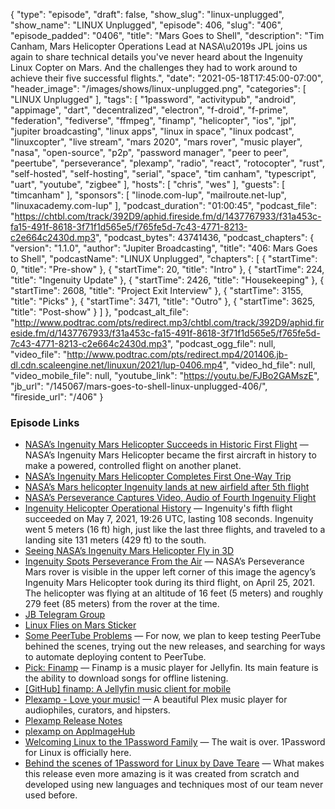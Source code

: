 {
  "type": "episode",
  "draft": false,
  "show_slug": "linux-unplugged",
  "show_name": "LINUX Unplugged",
  "episode": 406,
  "slug": "406",
  "episode_padded": "0406",
  "title": "Mars Goes to Shell",
  "description": "Tim Canham, Mars Helicopter Operations Lead at NASA\u2019s JPL joins us again to share technical details you've never heard about the Ingenuity Linux Copter on Mars. And the challenges they had to work around to achieve their five successful flights.",
  "date": "2021-05-18T17:45:00-07:00",
  "header_image": "/images/shows/linux-unplugged.png",
  "categories": [
    "LINUX Unplugged"
  ],
  "tags": [
    "1password",
    "activitypub",
    "android",
    "appimage",
    "dart",
    "decentralized",
    "electron",
    "f-droid",
    "f-prime",
    "federation",
    "fediverse",
    "ffmpeg",
    "finamp",
    "helicopter",
    "ios",
    "jpl",
    "jupiter broadcasting",
    "linux apps",
    "linux in space",
    "linux podcast",
    "linuxcopter",
    "live stream",
    "mars 2020",
    "mars rover",
    "music player",
    "nasa",
    "open-source",
    "p2p",
    "password manager",
    "peer to peer",
    "peertube",
    "perseverance",
    "plexamp",
    "radio",
    "react",
    "rotocopter",
    "rust",
    "self-hosted",
    "self-hosting",
    "serial",
    "space",
    "tim canham",
    "typescript",
    "uart",
    "youtube",
    "zigbee"
  ],
  "hosts": [
    "chris",
    "wes"
  ],
  "guests": [
    "timcanham"
  ],
  "sponsors": [
    "linode.com-lup",
    "mailroute.net-lup",
    "linuxacademy.com-lup"
  ],
  "podcast_duration": "01:00:45",
  "podcast_file": "https://chtbl.com/track/392D9/aphid.fireside.fm/d/1437767933/f31a453c-fa15-491f-8618-3f71f1d565e5/f765fe5d-7c43-4771-8213-c2e664c2430d.mp3",
  "podcast_bytes": 43741436,
  "podcast_chapters": {
    "version": "1.1.0",
    "author": "Jupiter Broadcasting",
    "title": "406: Mars Goes to Shell",
    "podcastName": "LINUX Unplugged",
    "chapters": [
      {
        "startTime": 0,
        "title": "Pre-show"
      },
      {
        "startTime": 20,
        "title": "Intro"
      },
      {
        "startTime": 224,
        "title": "Ingenuity Update"
      },
      {
        "startTime": 2426,
        "title": "Housekeeping"
      },
      {
        "startTime": 2608,
        "title": "Project Exit Interview"
      },
      {
        "startTime": 3155,
        "title": "Picks"
      },
      {
        "startTime": 3471,
        "title": "Outro"
      },
      {
        "startTime": 3625,
        "title": "Post-show"
      }
    ]
  },
  "podcast_alt_file": "http://www.podtrac.com/pts/redirect.mp3/chtbl.com/track/392D9/aphid.fireside.fm/d/1437767933/f31a453c-fa15-491f-8618-3f71f1d565e5/f765fe5d-7c43-4771-8213-c2e664c2430d.mp3",
  "podcast_ogg_file": null,
  "video_file": "http://www.podtrac.com/pts/redirect.mp4/201406.jb-dl.cdn.scaleengine.net/linuxun/2021/lup-0406.mp4",
  "video_hd_file": null,
  "video_mobile_file": null,
  "youtube_link": "https://youtu.be/FJBo2GAMszE",
  "jb_url": "/145067/mars-goes-to-shell-linux-unplugged-406/",
  "fireside_url": "/406"
}


### Episode Links

  * [NASA’s Ingenuity Mars Helicopter Succeeds in Historic First Flight](https://www.nasa.gov/press-release/nasa-s-ingenuity-mars-helicopter-succeeds-in-historic-first-flight "NASA’s Ingenuity Mars Helicopter Succeeds in Historic First Flight") — NASA’s Ingenuity Mars Helicopter became the first aircraft in history to make a powered, controlled flight on another planet.
  * [NASA’s Ingenuity Mars Helicopter Completes First One-Way Trip](https://www.nasa.gov/feature/jpl/nasa-s-ingenuity-mars-helicopter-completes-first-one-way-trip "NASA’s Ingenuity Mars Helicopter Completes First One-Way Trip")
  * [NASA’s Mars helicopter Ingenuity lands at new airfield after 5th flight](https://www.space.com/mars-helicopter-ingenuity-fifth-flight-new-airfield "NASA’s Mars helicopter Ingenuity lands at new airfield after 5th flight")
  * [NASA’s Perseverance Captures Video, Audio of Fourth Ingenuity Flight](https://mars.nasa.gov/news/8941/nasas-perseverance-captures-video-audio-of-fourth-ingenuity-flight/ "NASA’s Perseverance Captures Video, Audio of Fourth Ingenuity Flight")
  * [Ingenuity Helicopter Operational History](https://en.wikipedia.org/wiki/Ingenuity_\(helicopter\)#Operational_history "Ingenuity Helicopter Operational History") — Ingenuity's fifth flight succeeded on May 7, 2021, 19:26 UTC, lasting 108 seconds. Ingenuity went 5 meters (16 ft) high, just like the last three flights, and traveled to a landing site 131 meters (429 ft) to the south.
  * [Seeing NASA’s Ingenuity Mars Helicopter Fly in 3D](https://www.nasa.gov/feature/jpl/seeing-nasa-s-ingenuity-mars-helicopter-fly-in-3d "Seeing NASA’s Ingenuity Mars Helicopter Fly in 3D")
  * [Ingenuity Spots Perseverance From the Air](https://mars.nasa.gov/resources/25862/ingenuity-spots-perseverance-from-the-air/ "Ingenuity Spots Perseverance From the Air") — NASA’s Perseverance Mars rover is visible in the upper left corner of this image the agency’s Ingenuity Mars Helicopter took during its third flight, on April 25, 2021. The helicopter was flying at an altitude of 16 feet (5 meters) and roughly 279 feet (85 meters) from the rover at the time.
  * [JB Telegram Group](http://jupiterbroadcasting.com/telegram "JB Telegram Group")
  * [Linux Flies on Mars Sticker](https://www.jupitergarage.com/product/linux-flies-on-mars-sticker "Linux Flies on Mars Sticker")
  * [Some PeerTube Problems](https://jupiter.tube/ "Some PeerTube Problems") — For now, we plan to keep testing PeerTube behined the scenes, trying out the new releases, and searching for ways to automate deploying content to PeerTube.
  * [Pick: Finamp](https://f-droid.org/en/packages/com.unicornsonlsd.finamp/ "Pick: Finamp") — Finamp is a music player for Jellyfin. Its main feature is the ability to download songs for offline listening.
  * [[GitHub] finamp: A Jellyfin music client for mobile](https://github.com/UnicornsOnLSD/finamp "\[GitHub\] finamp: A Jellyfin music client for mobile")
  * [Plexamp - Love your music!](https://plexamp.com/ "Plexamp - Love your music!") — A beautiful Plex music player for audiophiles, curators, and hipsters.
  * [Plexamp Release Notes](https://forums.plex.tv/t/plexamp-release-notes/221280/27 "Plexamp Release Notes")
  * [plexamp on AppImageHub](https://appimage.github.io/plexamp/ "plexamp on AppImageHub")
  * [Welcoming Linux to the 1Password Family](https://blog.1password.com/welcoming-linux-to-the-1password-family/ "Welcoming Linux to the 1Password Family") — The wait is over. 1Password for Linux is officially here.
  * [Behind the scenes of 1Password for Linux by Dave Teare](https://dteare.medium.com/behind-the-scenes-of-1password-for-linux-d59b19143a23 "Behind the scenes of 1Password for Linux by Dave Teare") — What makes this release even more amazing is it was created from scratch and developed using new languages and techniques most of our team never used before.



